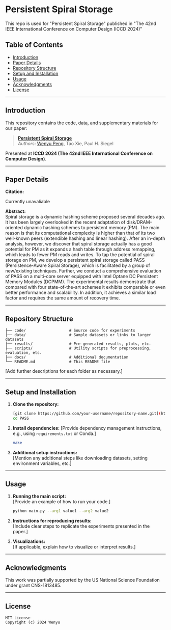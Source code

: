 
# **Persistent Spiral Storage**

This repo is used for "Persistent Spiral Storage" published in "The 42nd IEEE International Conference on Computer Design (ICCD 2024)" 

## **Table of Contents**
- [Introduction](#introduction)
- [Paper Details](#paper-details)
- [Repository Structure](#repository-structure)
- [Setup and Installation](#setup-and-installation)
- [Usage](#usage)
- [Acknowledgments](#acknowledgments)
- [License](#license)

---

## **Introduction**
This repository contains the code, data, and supplementary materials for our paper:

> [**Persistent Spiral Storage**](link-to-paper)  
> *Authors*: [Wenyu Peng](your-link), Tao Xie, Paul H. Siegel

Presented at **ICCD 2024 (The 42nd IEEE International Conference on Computer Design)**.

---

## **Paper Details**
**Citation:**  

Currently unavaliable

**Abstract:**  
Spiral storage is a dynamic hashing scheme proposed several decades ago. It has been largely overlooked in the recent adaptation of disk/DRAM-oriented dynamic hashing schemes to persistent memory (PM). The main reason is that its computational complexity is higher than that of its two well-known peers (extendible hashing and linear hashing). After an in-depth analysis, however, we discover that spiral storage actually has a good potential for PM as it expands a hash table through address remapping, which leads to fewer PM reads and writes. To tap the potential of spiral storage on PM, we develop a persistent spiral storage called PASS (Persistence-Aware Spiral Storage), which is facilitated by a group of new/existing techniques. Further, we conduct a comprehensive evaluation of PASS on a multi-core server equipped with Intel Optane DC Persistent Memory Modules (DCPMM). The experimental results demonstrate that compared with four state-of-the-art schemes it exhibits comparable or even better performance and scalability. In addition, it achieves a similar load factor and requires the same amount of recovery time.

---

## **Repository Structure**
```
├── code/                   # Source code for experiments
├── data/                   # Sample datasets or links to larger datasets
├── results/                # Pre-generated results, plots, etc.
├── scripts/                # Utility scripts for preprocessing, evaluation, etc.
├── docs/                   # Additional documentation
└── README.md               # This README file
```

[Add further descriptions for each folder as necessary.]

---

## **Setup and Installation**
1. **Clone the repository:**
   ```bash
   [git clone https://github.com/your-username/repository-name.git](https://github.com/CASL-Wpeng/PASS.git)
   cd PASS
   ```

2. **Install dependencies:**
   [Provide dependency management instructions, e.g., using `requirements.txt` or Conda.]  
   ```bash
   make
   ```

3. **Additional setup instructions:**  
   [Mention any additional steps like downloading datasets, setting environment variables, etc.]

---

## **Usage**
1. **Running the main script:**  
   [Provide an example of how to run your code.]  
   ```bash
   python main.py --arg1 value1 --arg2 value2
   ```

2. **Instructions for reproducing results:**  
   [Include clear steps to replicate the experiments presented in the paper.]

3. **Visualizations:**  
   [If applicable, explain how to visualize or interpret results.]


---

## **Acknowledgments**
This work was partially supported by the US National Science Foundation under grant CNS-1813485. 

---

## **License**
```plaintext
MIT License
Copyright (c) 2024 Wenyu
```
